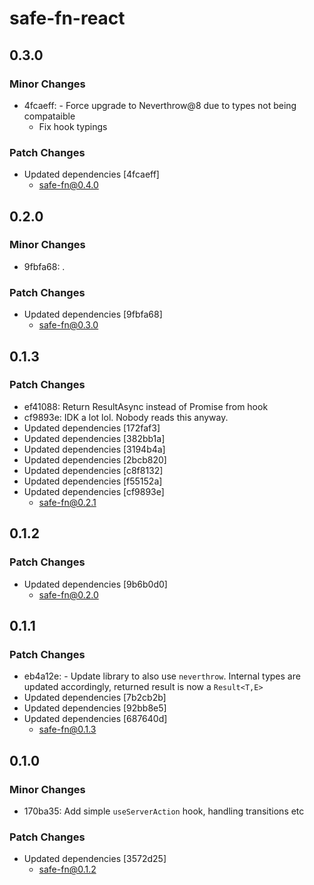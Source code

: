 # safe-fn-react

## 0.3.0

### Minor Changes

- 4fcaeff: - Force upgrade to Neverthrow@8 due to types not being compataible
  - Fix hook typings

### Patch Changes

- Updated dependencies [4fcaeff]
  - safe-fn@0.4.0

## 0.2.0

### Minor Changes

- 9fbfa68: .

### Patch Changes

- Updated dependencies [9fbfa68]
  - safe-fn@0.3.0

## 0.1.3

### Patch Changes

- ef41088: Return ResultAsync instead of Promise<Result> from hook
- cf9893e: IDK a lot lol. Nobody reads this anyway.
- Updated dependencies [172faf3]
- Updated dependencies [382bb1a]
- Updated dependencies [3194b4a]
- Updated dependencies [2bcb820]
- Updated dependencies [c8f8132]
- Updated dependencies [f55152a]
- Updated dependencies [cf9893e]
  - safe-fn@0.2.1

## 0.1.2

### Patch Changes

- Updated dependencies [9b6b0d0]
  - safe-fn@0.2.0

## 0.1.1

### Patch Changes

- eb4a12e: - Update library to also use `neverthrow`. Internal types are updated accordingly, returned result is now a `Result<T,E>`
- Updated dependencies [7b2cb2b]
- Updated dependencies [92bb8e5]
- Updated dependencies [687640d]
  - safe-fn@0.1.3

## 0.1.0

### Minor Changes

- 170ba35: Add simple `useServerAction` hook, handling transitions etc

### Patch Changes

- Updated dependencies [3572d25]
  - safe-fn@0.1.2
